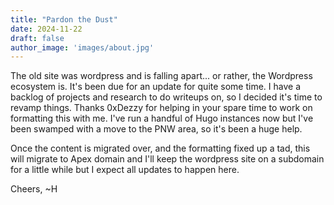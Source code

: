 ```yaml
---
title: "Pardon the Dust"
date: 2024-11-22
draft: false
author_image: 'images/about.jpg'
---
```


The old site was wordpress and is falling apart... or rather, the Wordpress ecosystem is. It's been due for an update for quite some time. I have a backlog of projects and research to do writeups on, so I decided it's time to revamp things. Thanks 0xDezzy for helping in your spare time to work on formatting this with me. I've run a handful of Hugo instances now but I've been swamped with a move to the PNW area, so it's been a huge help.

Once the content is migrated over, and the formatting fixed up a tad, this will migrate to Apex domain and I'll keep the wordpress site on a subdomain for a little while but I expect all updates to happen here.

Cheers,
~H
